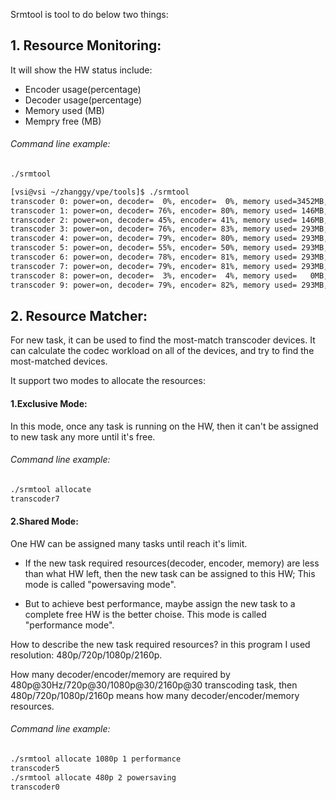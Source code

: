 Srmtool is tool to do below two things:

## 1. Resource Monitoring:

It will show the HW status include:
* Encoder usage(percentage)
* Decoder usage(percentage)
* Memory used (MB)
* Mempry free (MB)

###### Command line example:
```bash
./srmtool

[vsi@vsi ~/zhanggy/vpe/tools]$ ./srmtool
transcoder 0: power=on, decoder=  0%, encoder=  0%, memory used=3452MB, memory free=   0MB - active
transcoder 1: power=on, decoder= 76%, encoder= 80%, memory used= 146MB, memory free=3306MB - active
transcoder 2: power=on, decoder= 45%, encoder= 41%, memory used= 146MB, memory free=3306MB - active
transcoder 3: power=on, decoder= 76%, encoder= 83%, memory used= 293MB, memory free=3159MB - active
transcoder 4: power=on, decoder= 79%, encoder= 80%, memory used= 293MB, memory free=3159MB - active
transcoder 5: power=on, decoder= 55%, encoder= 50%, memory used= 293MB, memory free=3159MB - active
transcoder 6: power=on, decoder= 78%, encoder= 81%, memory used= 293MB, memory free=3159MB - active
transcoder 7: power=on, decoder= 79%, encoder= 81%, memory used= 293MB, memory free=3159MB - active
transcoder 8: power=on, decoder=  3%, encoder=  4%, memory used=   0MB, memory free=3454MB -  freee
transcoder 9: power=on, decoder= 79%, encoder= 82%, memory used= 293MB, memory free=3159MB - active

```

## 2. Resource Matcher:

For new task, it can be used to find the most-match transcoder devices.
It can calculate the codec workload on all of the devices, and try to find the most-matched devices.

It support two modes to allocate the resources:

#### 1.Exclusive Mode:

In this mode, once any task is running on the HW, then it can't be assigned to new task any more until it's free.

###### Command line example:
```bash
./srmtool allocate
transcoder7
```

#### 2.Shared Mode:

One HW can be assigned many tasks until reach it's limit.

* If the new task required resources(decoder, encoder, memory) are less than what HW left, then the new task can be assigned to this HW; This mode is called "powersaving mode".

* But to achieve best performance, maybe assign the new task to a complete free HW is the better choise. This mode is called "performance mode".

How to describe the new task required resources? in this program I used resolution:
480p/720p/1080p/2160p.

How many decoder/encoder/memory are required by 480p@30Hz/720p@30/1080p@30/2160p@30 transcoding task,
then 480p/720p/1080p/2160p means how many decoder/encoder/memory resources.

###### Command line example:
```bash
./srmtool allocate 1080p 1 performance
transcoder5
./srmtool allocate 480p 2 powersaving
transcoder0
```